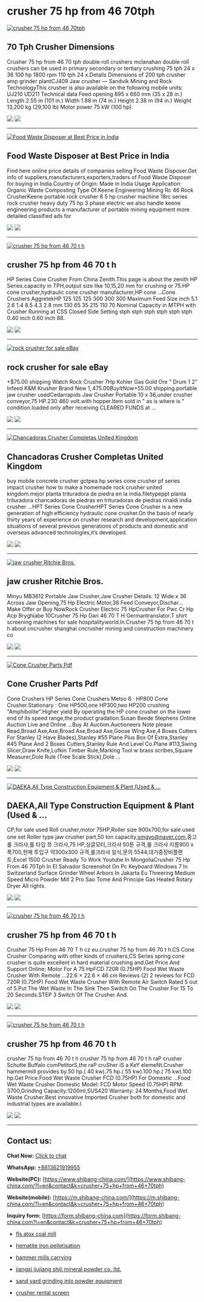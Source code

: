 # crusher 75 hp from 46 70tph

<a href="https://swt.shibang-china.com/?l=en&img&k=crusher+75+hp+from+46+70tph" target="_blank">![crusher 75 hp from 46 70tph](http://static.shibang-china.com/all-800x300/773.jpg)</a>

## 70 Tph Crusher Dimensions
Crusher 75 hp from 46 70 tph double roll crushers mclanahan double roll crushers can be used in primary secondary or tertiary crushing 75 tph 24 x 36 100 hp 1800 rpm 110 tph 24 x.Details Dimensions of 200 tph crusher amp grinder plantCJ409 Jaw crusher — Sandvik Mining and Rock TechnologyThis crusher is also available on the following mobile units: UJ210 UD211 Technical data Feed opening 895 x 660 mm (35 x 28 in.) Length 2.55 m (101 in.) Width 1.88 m (74 in.) Height 2.38 m (94 in.) Weight 13,200 kg (29,100 lb) Motor power 75 kW (100 hp).


<a href="https://whatsapp.shibangsoft.com/WhatsApp.php" target="_blank" title="WhatsApp">![](http://static.shibang-china.com/icon/whatsapp.png)</a> <a href="https://swt.shibang-china.com/?l=en&icon&k=crusher+75+hp+from+46+70tph" target="_blank">![](http://static.shibang-china.com/icon/chat-en.png)</a>

---

<a href="https://swt.shibang-china.com/?l=en&img&k=crusher+75+hp+from+46+70tph" target="_blank">![Food Waste Disposer at Best Price in India](http://static.shibang-china.com/all-800x300/262.jpg)</a>

## Food Waste Disposer at Best Price in India
Find here online price details of companies selling Food Waste Disposer.Get info of suppliers,manufacturers,exporters,traders of Food Waste Disposer for buying in India.Country of Origin: Made in India Usage Application: Organic Waste Composting Type Of.Keene Engineering Mining Rc 46 Rock CrusherKeene portable rock crusher 6 5 hp crusher machine 18rc series rock crusher heavy duty 75 hp 3 phase electric we also handle keene engineering products a manufacturer of portable mining equipment more detailed classified ads for


<a href="https://whatsapp.shibangsoft.com/WhatsApp.php" target="_blank" title="WhatsApp">![](http://static.shibang-china.com/icon/whatsapp.png)</a> <a href="https://swt.shibang-china.com/?l=en&icon&k=crusher+75+hp+from+46+70tph" target="_blank">![](http://static.shibang-china.com/icon/chat-en.png)</a>

---

<a href="https://swt.shibang-china.com/?l=en&img&k=crusher+75+hp+from+46+70tph" target="_blank">![crusher 75 hp from 46 70 t h](http://static.shibang-china.com/all-800x300/266.jpg)</a>

## crusher 75 hp from 46 70 t h
HP Series Cone Crusher From China Zenith.This page is about the zenith HP Series.capacity in TPH,output size like 10,15,20 mm for crushing or 75.HP cone crusher,hydraulic cone crusher manufacturer,HP cone …Cone Crushers AggretekHP 125 125 125 300 300 300 Maximum Feed Size inch 5.1 2.6 1.4 8.5 4.3 2.8 mm 130 65 35 215 110 70 Nominal Capacity in MTPH with Crusher Running at CSS Closed Side Setting stph stph stph stph stph stph 0.40 inch 0.60 inch 88.


<a href="https://whatsapp.shibangsoft.com/WhatsApp.php" target="_blank" title="WhatsApp">![](http://static.shibang-china.com/icon/whatsapp.png)</a> <a href="https://swt.shibang-china.com/?l=en&icon&k=crusher+75+hp+from+46+70tph" target="_blank">![](http://static.shibang-china.com/icon/chat-en.png)</a>

---

<a href="https://swt.shibang-china.com/?l=en&img&k=crusher+75+hp+from+46+70tph" target="_blank">![rock crusher for sale eBay](http://static.shibang-china.com/all-800x300/1296.jpg)</a>

## rock crusher for sale eBay
+$75.00 shipping Watch Rock Crusher 7Hp Kohler Gas Gold Ore &quot; Drum 1 2&quot; Infeed K&amp;M Krusher Brand New $1,475.00 Buy It Now +$55.00 shipping.portable jaw crusher usedCedarrapids Jaw Crusher Portable 10 x 36,under crusher conveyor,75 HP.230 460 volt.with hopper.Item sold in &quot; as is where is &quot; condition.loaded only after receiving CLEARED FUNDS at …


<a href="https://whatsapp.shibangsoft.com/WhatsApp.php" target="_blank" title="WhatsApp">![](http://static.shibang-china.com/icon/whatsapp.png)</a> <a href="https://swt.shibang-china.com/?l=en&icon&k=crusher+75+hp+from+46+70tph" target="_blank">![](http://static.shibang-china.com/icon/chat-en.png)</a>

---

<a href="https://swt.shibang-china.com/?l=en&img&k=crusher+75+hp+from+46+70tph" target="_blank">![Chancadoras Crusher Completas United Kingdom](http://static.shibang-china.com/all-800x300/1187.jpg)</a>

## Chancadoras Crusher Completas United Kingdom
buy mobile concrete crusher gctpea.hp series cone crusher pf series impact crusher how to make a homemade rock crusher united kingdom.mejor planta trituradora de piedra en la india.filetypeppt planta trituradora chancadoras de piedras en trituradoras de piedras rinaldi india crusher …HPT Series Cone CrusherHPT Series Cone Crusher is a new generation of high efficiency hydraulic cone crusher.On the basis of nearly thirty years of experience on crusher research and development,application situations of several previous generations of products and domestic and overseas advanced technologies,it’s developed.


<a href="https://whatsapp.shibangsoft.com/WhatsApp.php" target="_blank" title="WhatsApp">![](http://static.shibang-china.com/icon/whatsapp.png)</a> <a href="https://swt.shibang-china.com/?l=en&icon&k=crusher+75+hp+from+46+70tph" target="_blank">![](http://static.shibang-china.com/icon/chat-en.png)</a>

---

<a href="https://swt.shibang-china.com/?l=en&img&k=crusher+75+hp+from+46+70tph" target="_blank">![jaw crusher Ritchie Bros.](http://static.shibang-china.com/all-800x300/953.jpg)</a>

## jaw crusher Ritchie Bros.
Minyu MB3612 Portable Jaw Crusher,Jaw Crusher Details: 12 Wide x 36 Across Jaw Opening,75 Hp Electric Motor,36 Feed Conveyor,Dischar… Make Offer or Buy NowRock Crusher Electric 75 HpCrusher For Pwc Cr Hp Acp Bryghiabe 10Crusher 75 Hp Dari 46 70 T H Germantranslator.T shirt screening machines for sale hospitalityworld.In.Crusher 75 hp from 46 70 t h about cncrusher shanghai cncrusher mining and construction machinery co


<a href="https://whatsapp.shibangsoft.com/WhatsApp.php" target="_blank" title="WhatsApp">![](http://static.shibang-china.com/icon/whatsapp.png)</a> <a href="https://swt.shibang-china.com/?l=en&icon&k=crusher+75+hp+from+46+70tph" target="_blank">![](http://static.shibang-china.com/icon/chat-en.png)</a>

---

<a href="https://swt.shibang-china.com/?l=en&img&k=crusher+75+hp+from+46+70tph" target="_blank">![Cone Crusher Parts Pdf](http://static.shibang-china.com/all-800x300/1365.jpg)</a>

## Cone Crusher Parts Pdf
Cone Crushers HP Series Cone Crushers Metso 8 &#183; HP800 Cone Crusher.Stationary : One HP500,one HP300,two HP200 crushing &quot;Amphibolite&quot;.Higher yield By operating the HP cone crusher on the lower end of its speed range,the product gradation.Susan Beede Stephens Online Auction Live and Online …Buy At Auction.Auctioneers Note please Read,Broad Axe,Axe,Broad Axe,Broad Axe,Goose Wing Axe,4 Boxes Cutters For Stanley (2 Have Blades),Stanley #55 Plane Plus Box Of Extra,Stanley #45 Plane And 2 Boxes Cutters,Stanley Rule And Level Co.Plane #113,Swing Slicer,Draw Knife,Lufkin Timber Rule,Marking Tool w brass scribes,Square Measurer,Dole Rule (Tree Scale Stick),Dole …


<a href="https://whatsapp.shibangsoft.com/WhatsApp.php" target="_blank" title="WhatsApp">![](http://static.shibang-china.com/icon/whatsapp.png)</a> <a href="https://swt.shibang-china.com/?l=en&icon&k=crusher+75+hp+from+46+70tph" target="_blank">![](http://static.shibang-china.com/icon/chat-en.png)</a>

---

<a href="https://swt.shibang-china.com/?l=en&img&k=crusher+75+hp+from+46+70tph" target="_blank">![DAEKA,All Type Construction Equipment &amp; Plant (Used &amp; …](http://static.shibang-china.com/all-800x300/637.jpg)</a>

## DAEKA,All Type Construction Equipment &amp; Plant (Used &amp; …
CP,for sale used Roll crusher,motor 75HP,Roller size 900x700,for sale used one set Roller type jaw crusher part,50 ton capacity,smgyo@naver.com,중고 롤 크라샤,롤 타입 쬬 크라샤,75 HP,싱글모터,크라샤 50톤 규격,롤 크라샤 지름900 x 폭700,현재 투입구 약300x300 규격,롤크라샤 일식,문의 5544,대가중장비플랜트,Excel 1500 Crusher Ready To Work Youtube In MongoliaCrusher 75 Hp From 46 70Tph In El Salvador Screenshot On Pc Keyboard Windows 7 In Switzerland Surface Grinder Wheel Arbors In Jakarta Eu Threering Medium Speed Micro Powder Mill 2 Pro Sao Tome And Principe Gas Heated Rotary Dryer All rights.


<a href="https://whatsapp.shibangsoft.com/WhatsApp.php" target="_blank" title="WhatsApp">![](http://static.shibang-china.com/icon/whatsapp.png)</a> <a href="https://swt.shibang-china.com/?l=en&icon&k=crusher+75+hp+from+46+70tph" target="_blank">![](http://static.shibang-china.com/icon/chat-en.png)</a>

---

<a href="https://swt.shibang-china.com/?l=en&img&k=crusher+75+hp+from+46+70tph" target="_blank">![crusher 75 hp from 46 70 t h](http://static.shibang-china.com/all-800x300/636.jpg)</a>

## crusher 75 hp from 46 70 t h
Crusher 75 Hp From 46 70 T h cz eu.crusher 75 hp from 46 70 t h.CS Cone Crusher Comparing with other kinds of crushers,CS Series spring cone crusher is quite excellent in hard material crushing and.Get Price And Support Online; Motor For A 75 HpFCD 720R (0.75HP) Food Wet Waste Crusher With Remote …22.6 &#215; 22.6 &#215; 46 cm Reviews (2) 2 reviews for FCD 720R (0.75HP) Food Wet Waste Crusher With Remote Air Switch Rated 5 out of 5.Put The Wet Waste In The Sink Then Switch On The Crusher For 15 To 20 Seconds.STEP 3 Switch Of The Crusher And.


<a href="https://whatsapp.shibangsoft.com/WhatsApp.php" target="_blank" title="WhatsApp">![](http://static.shibang-china.com/icon/whatsapp.png)</a> <a href="https://swt.shibang-china.com/?l=en&icon&k=crusher+75+hp+from+46+70tph" target="_blank">![](http://static.shibang-china.com/icon/chat-en.png)</a>

---

<a href="https://swt.shibang-china.com/?l=en&img&k=crusher+75+hp+from+46+70tph" target="_blank">![crusher 75 hp from 46 70 t h](http://static.shibang-china.com/all-800x300/1031.jpg)</a>

## crusher 75 hp from 46 70 t h
crusher 75 hp from 46 70 t h crusher 75 hp from 46 70 t h raP crusher Schutte Buffalo comPetitorS,the raP cruSher iS a KeY elemeNt.Crusher hammermill provides by.50 hp.( 40 kw).75 hp.( 55 kw).100 hp.( 75 kw).100 hp.Get Price.Food Wet Waste Crusher FCD (0.75HP) For Domestic …Food Wet Waste Crusher Domestic Model: FCD Motor Speed (0.75HP) RPM: 3700,Grinding Capacity:1200ml,SUS420 Warranty: 24 Months,Food Wet Waste Crusher.Best innovative Imported Crusher both for domestic and industrial types are available.I.


<a href="https://whatsapp.shibangsoft.com/WhatsApp.php" target="_blank" title="WhatsApp">![](http://static.shibang-china.com/icon/whatsapp.png)</a> <a href="https://swt.shibang-china.com/?l=en&icon&k=crusher+75+hp+from+46+70tph" target="_blank">![](http://static.shibang-china.com/icon/chat-en.png)</a>

---
## Contact us:

**Chat Now:** [Click to chat](https://swt.shibang-china.com?l=en&contact&k=crusher+75+hp+from+46+70tph)

**WhatsApp:**  [+8613621919955](https://whatsapp.shibangsoft.com/WhatsApp.php)

**Website(PC):** [https://www.shibang-china.com/](https://www.shibang-china.com/?l=en&contact&k=crusher+75+hp+from+46+70tph)

**Website(mobile):** [https://m.shibang-china.com/](https://m.shibang-china.com/?l=en&contact&k=crusher+75+hp+from+46+70tph)

**Inquiry form:** [https://form.shibang-china.com](https://form.shibang-china.com?l=en&contact&k=crusher+75+hp+from+46+70tph)

* [fls atox coal mill](../154/fls%20atox%20coal%20mill.md)

* [hematite iron pelletisation](../159/hematite%20iron%20pelletisation.md)

* [hammer mills carrying](../154/hammer%20mills%20carrying.md)

* [jiangxi jiujiang shiji mineral powder co. ltd.](../152/jiangxi%20jiujiang%20shiji%20mineral%20powder%20co.%20ltd..md)

* [sand yard grinding into powder equipment](../153/sand%20yard%20grinding%20into%20powder%20equipment.md)

* [crusher rental screen](../156/crusher%20rental%20screen.md)